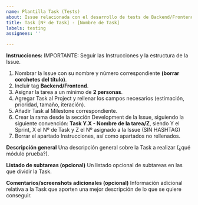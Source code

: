 ```yaml
---
name: Plantilla Task (Tests)
about: Issue relacionada con el desarrollo de tests de Backend/Frontend
title: Task [Nº de Task] - [Nombre de Task]
labels: testing
assignees: ''

---
```


**Instrucciones:**
IMPORTANTE: Seguir las Instrucciones y la estructura de la Issue.
1. Nombrar la Issue con su nombre y número correspondiente **(borrar corchetes del título)**.
2. Incluir tag **Backend/Frontend**.
3. Asignar la tarea a un mínimo de **2 personas**.
4. Agregar Task al Project y rellenar los campos necesarios (estimación, prioridad, tamaño, iteración).
5. Añadir Task al Milestone correspondiente.
6. Crear la rama desde la sección Development de la Issue, siguiendo la siguiente convención:
    **Task Y.X - Nombre de la tarea/Z**, siendo Y el Sprint, X el Nº de Task y Z el Nº asignado a la Issue (SIN HASHTAG)
7. Borrar el apartado Instrucciones, así como apartados no rellenados.

**Descripción general**
Una descripción general sobre la Task a realizar (¿qué módulo prueba?).

**Listado de subtareas (opcional)**
Un listado opcional de subtareas en las que dividir la Task. 

**Comentarios/screenshots adicionales (opcional)**
Información adicional relativa a la Task que aporten una mejor descripción de lo que se quiere conseguir.
